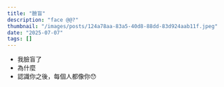 ```yaml
---
title: "臉盲"
description: "face @@?"
thumbnail: "/images/posts/124a78aa-83a5-40d8-88dd-83d924aab11f.jpeg"
date: "2025-07-07"
tags: []
---
```

- 我臉盲了
- 為什麼
- 認識你之後，每個人都像你😯
